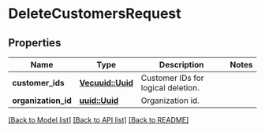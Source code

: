 # DeleteCustomersRequest

## Properties

Name | Type | Description | Notes
------------ | ------------- | ------------- | -------------
**customer_ids** | [**Vec<uuid::Uuid>**](uuid::Uuid.md) | Customer IDs for logical deletion. | 
**organization_id** | [**uuid::Uuid**](uuid::Uuid.md) | Organization id. | 

[[Back to Model list]](../README.md#documentation-for-models) [[Back to API list]](../README.md#documentation-for-api-endpoints) [[Back to README]](../README.md)


